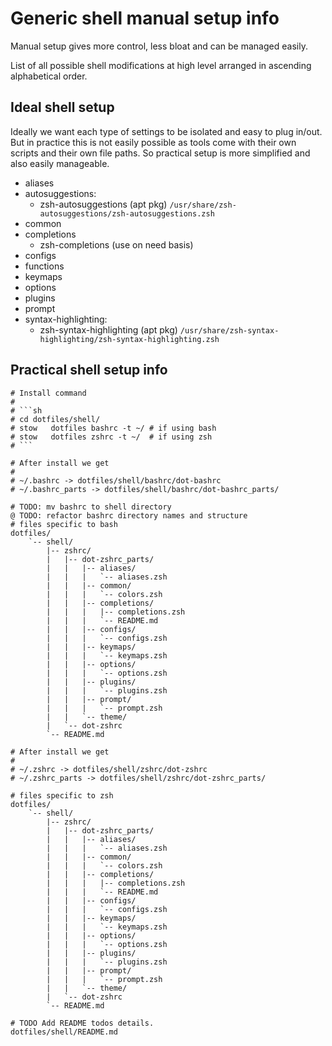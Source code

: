 # Generic shell manual setup info

Manual setup gives more control, less bloat and can be managed easily.

List of all possible shell modifications at high level arranged in ascending
alphabetical order.

## Ideal shell setup

Ideally we want each type of settings to be isolated and easy to plug in/out.
But in practice this is not easily possible as tools come with their own
scripts and their own file paths. So practical setup is more simplified and
also easily manageable.

* aliases
* autosuggestions:
  * zsh-autosuggestions (apt pkg)
    `/usr/share/zsh-autosuggestions/zsh-autosuggestions.zsh`
* common
* completions
  * zsh-completions (use on need basis)
* configs
* functions
* keymaps
* options
* plugins
* prompt
* syntax-highlighting:
  * zsh-syntax-highlighting (apt pkg)
    `/usr/share/zsh-syntax-highlighting/zsh-syntax-highlighting.zsh`

## Practical shell setup info

```text
# Install command
#
# ```sh
# cd dotfiles/shell/
# stow   dotfiles bashrc -t ~/ # if using bash
# stow   dotfiles zshrc -t ~/  # if using zsh
# ```

# After install we get
#
# ~/.bashrc -> dotfiles/shell/bashrc/dot-bashrc
# ~/.bashrc_parts -> dotfiles/shell/bashrc/dot-bashrc_parts/

# TODO: mv bashrc to shell directory
@ TODO: refactor bashrc directory names and structure
# files specific to bash
dotfiles/
    `-- shell/
        |-- zshrc/
        |   |-- dot-zshrc_parts/
        |   |   |-- aliases/
        |   |   |   `-- aliases.zsh
        |   |   |-- common/
        |   |   |   `-- colors.zsh
        |   |   |-- completions/
        |   |   |   |-- completions.zsh
        |   |   |   `-- README.md
        |   |   |-- configs/
        |   |   |   `-- configs.zsh
        |   |   |-- keymaps/
        |   |   |   `-- keymaps.zsh
        |   |   |-- options/
        |   |   |   `-- options.zsh
        |   |   |-- plugins/
        |   |   |   `-- plugins.zsh
        |   |   |-- prompt/
        |   |   |   `-- prompt.zsh
        |   |   `-- theme/
        |   `-- dot-zshrc
        `-- README.md

# After install we get
#
# ~/.zshrc -> dotfiles/shell/zshrc/dot-zshrc
# ~/.zshrc_parts -> dotfiles/shell/zshrc/dot-zshrc_parts/

# files specific to zsh
dotfiles/
    `-- shell/
        |-- zshrc/
        |   |-- dot-zshrc_parts/
        |   |   |-- aliases/
        |   |   |   `-- aliases.zsh
        |   |   |-- common/
        |   |   |   `-- colors.zsh
        |   |   |-- completions/
        |   |   |   |-- completions.zsh
        |   |   |   `-- README.md
        |   |   |-- configs/
        |   |   |   `-- configs.zsh
        |   |   |-- keymaps/
        |   |   |   `-- keymaps.zsh
        |   |   |-- options/
        |   |   |   `-- options.zsh
        |   |   |-- plugins/
        |   |   |   `-- plugins.zsh
        |   |   |-- prompt/
        |   |   |   `-- prompt.zsh
        |   |   `-- theme/
        |   `-- dot-zshrc
        `-- README.md

# TODO Add README todos details.
dotfiles/shell/README.md
```
